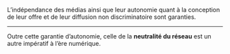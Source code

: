 L’indépendance des médias ainsi que leur autonomie quant à la conception de leur offre et de leur diffusion non discriminatoire sont garanties.

---

Outre cette garantie d’autonomie, celle de la **neutralité du réseau** est un autre impératif à l’ère numérique.
